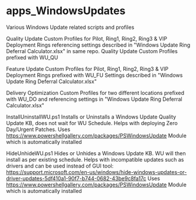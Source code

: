# apps_WindowsUpdates
Various Windows Update related scripts and profiles

Quality Update Custom Profiles for Pilot, Ring1, Ring2, Ring3 & VIP Deployment Rings referencing settings
described in "Windows Update Ring Deferral Calculator.xlsx" in same repo. 
Quality Update Custom Profiles prefixed with WU_QU

Feature Update Custom Profiles for Pilot, Ring1, Ring2, Ring3 & VIP Deployment Rings prefixed with WU_FU
Settings described in "Windows Update Ring Deferral Calculator.xlsx"

Delivery Optimization Custom Profiles for two different locations prefixed with WU_DO and referencing
settings in "Windows Update Ring Deferral Calculator.xlsx"

InstallUninstallWU.ps1
Installs or Uninstalls a Windows Update Quality Update KB, does not wait for WU Schedule.
Helps with deploying Zero Day/Urgent Patches.
Uses https://www.powershellgallery.com/packages/PSWindowsUpdate Module which is automatically installed

HideUnhideWU.ps1
Hides or Unhides a Windows Update KB. WU will then install as per existing schedule.
Helps with incompatible updates such as drivers and can be used instead of GUI tool:
https://support.microsoft.com/en-us/windows/hide-windows-updates-or-driver-updates-5df410a1-90f7-b744-0682-43be9c8fa17c
Uses https://www.powershellgallery.com/packages/PSWindowsUpdate Module which is automatically installed